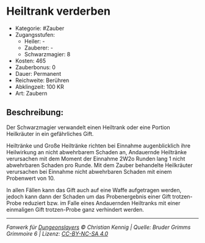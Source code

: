 # Heiltrank verderben

- Kategorie: #Zauber
- Zugangsstufen:
  - Heiler: -
  - Zauberer: -
  - Schwarzmagier: 8
- Kosten: 465
- Zauberbonus: 0
- Dauer: Permanent
- Reichweite: Berühren
- Abklingzeit: 100 KR
- Art: Zaubern

## Beschreibung:

Der Schwarzmagier verwandelt einen Heiltrank oder eine Portion Heilkräuter in ein gefährliches Gift.

Heiltränke und Große Heiltränke richten bei Einnahme augenblicklich ihre Heilwirkung an nicht abwehrbarem Schaden an, Andauernde Heiltränke verursachen mit dem Moment der Einnahme 2W2o Runden lang 1 nicht abwehrbaren Schaden pro Runde. Mit dem Zauber behandelte Heilkräuter verursachen bei Einnahme nicht abwehrbaren Schaden mit einem Probenwert von 10.

In allen Fällen kann das Gift auch auf eine Waffe aufgetragen werden, jedoch kann dann der Schaden um das Probenergebnis einer Gift trotzen-Probe reduziert bzw. im Falle eines Andauernden Heiltranks mit einer einmaligen Gift trotzen-Probe ganz verhindert werden.

---

_Fanwerk für [Dungeonslayers](https://www.dungeonslayers.net/) © Christian Kennig | Quelle: Bruder Grimms Grimmoire 6 | Lizenz: [CC-BY-NC-SA 4.0](https://creativecommons.org/licenses/by-nc-sa/4.0/deed.de)_
